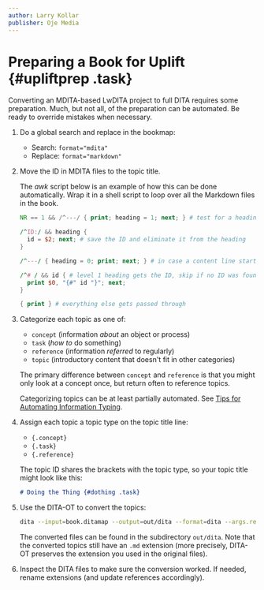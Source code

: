 ```yaml
---
author: Larry Kollar
publisher: Oje Media
---
```


# Preparing a Book for Uplift {#upliftprep .task}

Converting an MDITA-based LwDITA project to full DITA
requires some preparation.
Much, but not all, of the preparation can be automated.
Be ready to override mistakes when necessary.

1.  Do a global search and replace in the bookmap:
    * Search: `format="mdita"`
    * Replace: `format="markdown"`

2.  Move the ID in MDITA files to the topic title.

    The *awk* script below is an example of how this can be done automatically.
    Wrap it in a shell script to loop over all the Markdown files in the book.

    ```awk
    NR == 1 && /^---/ { print; heading = 1; next; } # test for a heading

    /^ID:/ && heading {
      id = $2; next; # save the ID and eliminate it from the heading
    }

    /^---/ { heading = 0; print; next; } # in case a content line starts with "ID:"

    /^# / && id { # level 1 heading gets the ID, skip if no ID was found in metadata
      print $0, "{#" id "}"; next;
    }

    { print } # everything else gets passed through
    ```

3.  Categorize each topic as one of:
    * `concept` (information *about* an object or process)
    * `task` (*how to* do something)
    * `reference` (information *referred* to regularly)
    * `topic` (introductory content that doesn't fit in other categories)

    The primary difference between `concept` and `reference`
    is that you might only look at a concept once,
    but return often to reference topics.

    Categorizing topics can be at least partially automated.
    See [Tips for Automating Information Typing](uplift_infotype.md).

4.  Assign each topic a topic type on the topic title line:
    - `{.concept}`
    - `{.task}`
    - `{.reference}`

    The topic ID shares the brackets with the topic type,
    so your topic title might look like this:

    ```markdown
    # Doing the Thing {#dothing .task}
    ```

5.  Use the DITA-OT to convert the topics:

    ```sh
    dita --input=book.ditamap --output=out/dita --format=dita --args.rellinks=nofamily
    ```

    The converted files can be found in the subdirectory `out/dita`.
    Note that the converted topics still have an `.md` extension
    (more precisely, DITA-OT preserves the extension
    you used in the original files).

6.  Inspect the DITA files to make sure the conversion worked.
    If needed, rename extensions (and update references accordingly).
